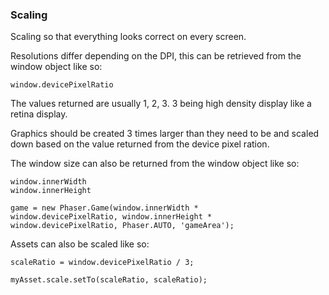 ### Scaling

Scaling so that everything looks correct on every screen.

Resolutions differ depending on the DPI, this can be retrieved from the window object like so:

```
window.devicePixelRatio
```

The values returned are usually 1, 2, 3. 3 being high density display like a retina display.

Graphics should be created 3 times larger than they need to be and scaled down based on the value returned from the device pixel ration.

The window size can also be returned from the window object like so:

```
window.innerWidth
window.innerHeight
```

```
game = new Phaser.Game(window.innerWidth * 
window.devicePixelRatio, window.innerHeight * 
window.devicePixelRatio, Phaser.AUTO, 'gameArea');
```

Assets can also be scaled like so:

```
scaleRatio = window.devicePixelRatio / 3;
```

```
myAsset.scale.setTo(scaleRatio, scaleRatio);
```